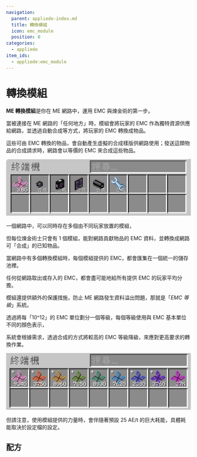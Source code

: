 ```yaml
---
navigation:
  parent: appliede-index.md
  title: 轉換模組
  icon: emc_module
  position: 0
categories:
  - appliede
item_ids:
  - appliede:emc_module
---
```


# 轉換模組

<GameScene zoom="8" background="transparent">
  <ImportStructure src="assemblies/transmutation_module.snbt" />
</GameScene>

**ME 轉換模組**是你在 ME 網路中，運用 EMC 與煉金術的第一步。

當被連接在 ME 網路的「任何地方」時，模組會將玩家的 EMC 作為獨特資源供應給網路，並透過自動合成等方式，將玩家的 EMC 轉換成物品。

這些可由 EMC 轉換的物品，會自動產生虛擬的合成樣版供網路使用；發送這類物品的合成請求時，網路會以等價的 EMC 來合成這些物品。

![EMC Storage](diagrams/emc_storage.png)

一個網路中，可以同時存在多個由不同玩家放置的模組，

但每位煉金術士只會有 1 個模組，能對網路貢獻物品的 EMC 資料，並轉換成網路可「合成」的已知物品。

當網路中有多個轉換模組時，每個模組提供的 EMC，都會匯集在一個統一的儲存池裡。

任何從網路取出或存入的 EMC，都會盡可能地給所有提供 EMC 的玩家平均分擔。

模組還提供額外的保護措施，防止 ME 網路發生資料溢出問題，那就是「*EMC 等級*」系統。

透過將每「10^12」的 EMC 單位劃分一個等級，每個等級使用與 EMC 基本單位不同的顏色表示，

系統會根據需求，透過合成的方式將較高的 EMC 等級降級，來應對更高要求的轉換作業。

![EMC Tiers](diagrams/emc_tiers.png)

但請注意，使用模組提供的力量時，會伴隨著預設 25 AE/t 的巨大耗能，具體耗能取決於設定檔的設定。

## 配方

<RecipeFor id="appliede:emc_module" />
